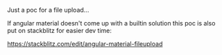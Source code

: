 Just a poc for a file upload...

If angular material doesn't come up with a builtin solution 
this poc is also put on stackblitz for easier dev time: 

https://stackblitz.com/edit/angular-material-fileupload
